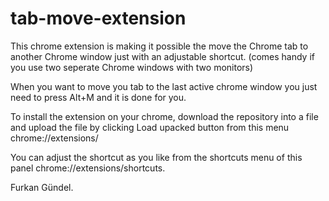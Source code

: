 # tab-move-extension

This chrome extension is making it possible the move the Chrome tab to another Chrome window just with an adjustable shortcut. (comes handy if you use two seperate Chrome windows with two monitors)

When you want to move you tab to the last active chrome window you just need to press Alt+M and it is done for you.

To install the extension on your chrome, download the repository into a file and upload the file by clicking Load upacked button from this menu chrome://extensions/ 

You can adjust the shortcut as you like from the shortcuts menu of this panel chrome://extensions/shortcuts.



Furkan Gündel.
